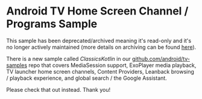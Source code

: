 # Android TV Home Screen Channel / Programs Sample

This sample has been deprecated/archived meaning it's read-only and it's no longer actively maintained (more details on archiving can be found [here][1]).

There is a new sample called *ClassicsKotlin* in our [github.com/android/tv-samples][2] repo that covers MediaSession support, ExoPlayer media playback, TV launcher home screen channels, Content Providers, Leanback browsing / playback experience, and global search / the Google Assistant.

Please check that out instead. Thank you!

[1]: https://help.github.com/en/articles/about-archiving-repositories
[2]: https://github.com/android/tv-samples
